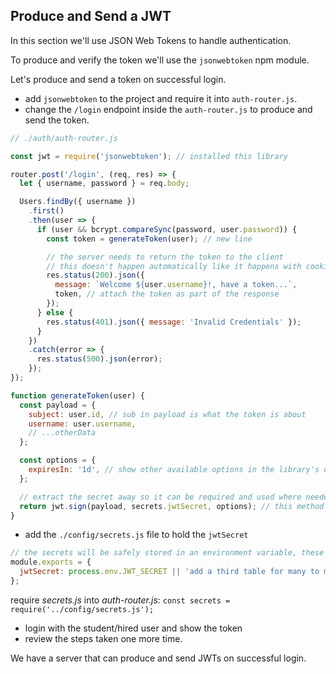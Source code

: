 ## Produce and Send a JWT

In this section we'll use JSON Web Tokens to handle authentication.

To produce and verify the token we'll use the `jsonwebtoken` npm module.

Let's produce and send a token on successful login.

- add `jsonwebtoken` to the project and require it into `auth-router.js`.
- change the `/login` endpoint inside the `auth-router.js` to produce and send the token.

```js
// ./auth/auth-router.js

const jwt = require('jsonwebtoken'); // installed this library

router.post('/login', (req, res) => {
  let { username, password } = req.body;

  Users.findBy({ username })
    .first()
    .then(user => {
      if (user && bcrypt.compareSync(password, user.password)) {
        const token = generateToken(user); // new line

        // the server needs to return the token to the client
        // this doesn't happen automatically like it happens with cookies
        res.status(200).json({
          message: `Welcome ${user.username}!, have a token...`,
          token, // attach the token as part of the response
        });
      } else {
        res.status(401).json({ message: 'Invalid Credentials' });
      }
    })
    .catch(error => {
      res.status(500).json(error);
    });
});

function generateToken(user) {
  const payload = {
    subject: user.id, // sub in payload is what the token is about
    username: user.username,
    // ...otherData
  };

  const options = {
    expiresIn: '1d', // show other available options in the library's documentation
  };

  // extract the secret away so it can be required and used where needed
  return jwt.sign(payload, secrets.jwtSecret, options); // this method is synchronous
}
```

- add the `./config/secrets.js` file to hold the `jwtSecret`

```js
// the secrets will be safely stored in an environment variable, these are placeholders for development
module.exports = {
  jwtSecret: process.env.JWT_SECRET || 'add a third table for many to many',
};
```

require _secrets.js_ into _auth-router.js_: `const secrets = require('../config/secrets.js');`

- login with the student/hired user and show the token
- review the steps taken one more time.

We have a server that can produce and send JWTs on successful login.
